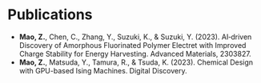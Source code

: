 # Publications

- **Mao, Z.**, Chen, C., Zhang, Y., Suzuki, K., & Suzuki, Y. (2023). AI‐driven Discovery of Amorphous Fluorinated Polymer Electret with Improved Charge Stability for Energy Harvesting. Advanced Materials, 2303827.
- **Mao, Z.**, Matsuda, Y., Tamura, R., & Tsuda, K. (2023). Chemical Design with GPU-based Ising Machines. Digital Discovery.